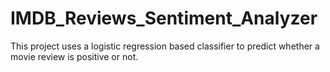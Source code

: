 # IMDB_Reviews_Sentiment_Analyzer

This project uses a logistic regression based classifier to predict whether a movie review is positive or not.
